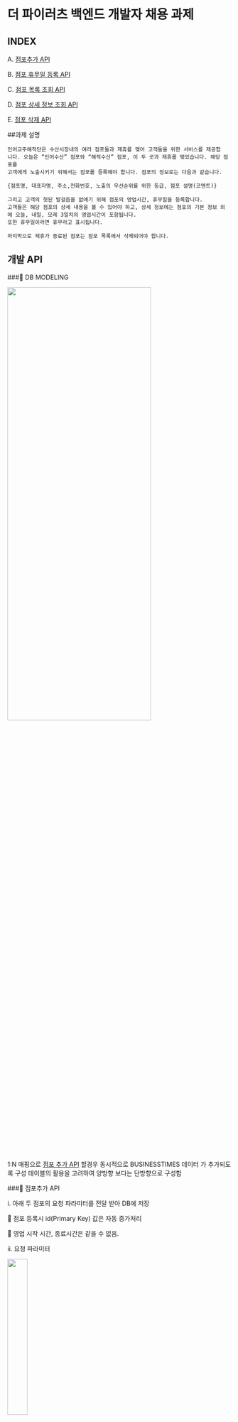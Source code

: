 # 더 파이러츠 백엔드 개발자 채용 과제
## INDEX

A. [점포추가 API][점포추가-API]

B.  [점포 휴무일 등록 API][점포-휴무일-등록-API]

C. [점포 목록 조회 API][점포-목록-조회-API]

D. [점포 상세 정보 조회 API][점포-상세-정보-조회-API]

E. [점포 삭제 API][점포-삭제-API]

##과제 설명

    인어교주해적단은 수산시장내의 여러 점포들과 제휴를 맺어 고객들을 위한 서비스를 제공합
    니다. 오늘은 “인어수산” 점포와 “해적수산” 점포, 이 두 곳과 제휴를 맺었습니다. 해당 점포를
    고객에게 노출시키기 위해서는 점포를 등록해야 합니다. 점포의 정보로는 다음과 같습니다.

    {점포명, 대표자명, 주소,전화번호, 노출의 우선순위를 위한 등급, 점포 설명(코멘트)} 

    그리고 고객의 헛된 발걸음을 없애기 위해 점포의 영업시간, 휴무일을 등록합니다.
    고객들은 해당 점포의 상세 내용을 볼 수 있어야 하고, 상세 정보에는 점포의 기본 정보 외
    에 오늘, 내일, 모레 3일치의 영업시간이 포함됩니다. 
    또한 휴무일이라면 휴무라고 표시됩니다.

    마지막으로 제휴가 종료된 점포는 점포 목록에서 삭제되어야 합니다.

## 개발 API

###🍔 DB MODELING

<img src="https://user-images.githubusercontent.com/65659478/107150830-1a7e4280-69a3-11eb-99fd-6b194f0992e6.png" width="80%" height="50%"></img>

1:N 매핑으로 [점포 추가 API][점포추가-API] 할경우 동시적으로 BUSINESSTIMES 데이터 가 추가되도록 구성
테이블의 활용을 고려하여 양방향 보다는 단방향으로 구성함

###🍔 점포추가 API

i. 아래 두 점포의 요청 파라미터를 전달 받아 DB에 저장

 점포 등록시 id(Primary Key) 값은 자동 증가처리

 영업 시작 시간, 종료시간은 같을 수 없음.

ii. 요청 파라미터

<img src="https://user-images.githubusercontent.com/65659478/107150824-17835200-69a3-11eb-8e91-fc9a2799b537.png" height="30%"></img>










###🍔 점포 휴무일 등록 API

i. 영업일 외에 특별한 날을 휴무로 지정

 점포의 id(Primary Key) 값을 파라미터로 전달받아 저장

ii. 요청 파라미터

 인어수산(id : 1)의 휴무일은 2021-01-21(목), 2021-01-22(금)

<img src="https://user-images.githubusercontent.com/65659478/107150825-18b47f00-69a3-11eb-8310-03266af37e41.png" width="40%" height="30%"></img>





###🍔 점포 목록 조회 API

i. 점포명, 점포 설명, 영업상태(영업중/영업종료/휴무) 정보를 등급(level) 오름차순
으로 조회


 영업중(OPEN) : 영업 open time <= 현재시간 <= 영업 close time

 영업종료(CLOSE) : 현재시간 < 영업 open time, 현재시간 > 영업 close time

 휴무(HOLIDAY) : 오늘날짜가 해당 점포의 등록된 휴무일일 경우

ii. 응답

<img src="https://user-images.githubusercontent.com/65659478/107150826-19e5ac00-69a3-11eb-974d-6edbd42c8cb2.png" width="90%" height="30%"></img>



###🍔 점포 상세 정보 조회 API



 ~~  진행중











###🍔 점포 삭제 API

i. 제휴가 종료된 점포에 대해 삭제 처리







[점포추가-API]: (#🍔-점포추가-API)
[점포-휴무일-등록-API]: (#🍔-점포-휴무일-등록-API)
[점포-목록-조회-API]: (#🍔-점포-목록-조회-API)
[점포-상세-정보-조회-API]: (#🍔-점포-상세-정보-조회-API)
[점포-삭제-API]: (#🍔-점포-삭제-API)

